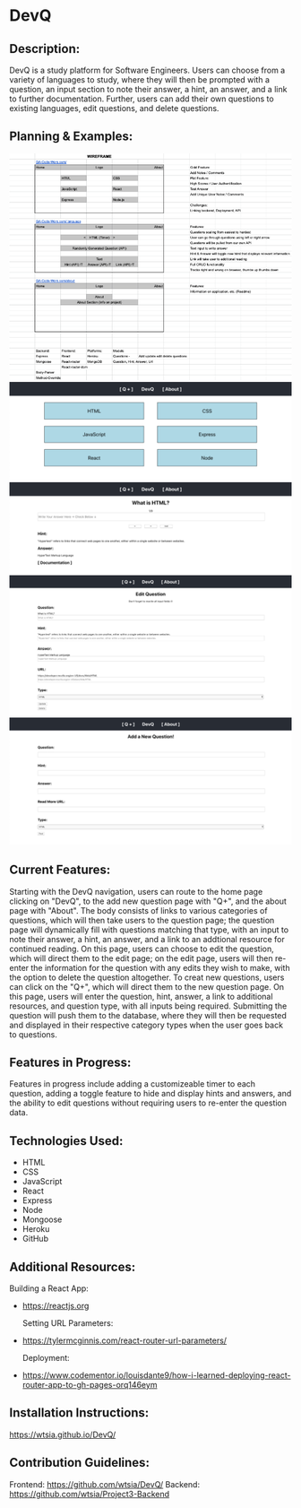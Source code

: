 <h1>DevQ</h1>

## Description:

DevQ is a study platform for Software Engineers. Users can choose from a variety of languages to study, where they will then be prompted with a question, an input section to note their answer, a hint, an answer, and a link to further documentation. Further, users can add their own questions to existing languages, edit questions, and delete questions.

## Planning & Examples:

![Wireframe](./planning/Wireframe.png)
![Project Example 1](./images/ProjectExample1.png)
![Project Example 2](./images/ProjectExample2.png)
![Project Example 3](./images/ProjectExample3.png)
![Project Example 4](./images/ProjectExample4.png)

## Current Features:

Starting with the DevQ navigation, users can route to the home page clicking on "DevQ", to the add new question page with "Q+", and the about page with "About". The body consists of links to various categories of questions, which will then take users to the question page; the question page will dynamically fill with questions matching that type, with an input to note their answer, a hint, an answer, and a link to an addtional resource for continued reading. On this page, users can choose to edit the question, which will direct them to the edit page; on the edit page, users will then re-enter the information for the question with any edits they wish to make, with the option to delete the question altogether. To creat new questions, users can click on the "Q+", which will direct them to the new question page. On this page, users will enter the question, hint, answer, a link to additional resources, and question type, with all inputs being required. Submitting the question will push them to the database, where they will then be requested and displayed in their respective category types when the user goes back to questions.

## Features in Progress:

Features in progress include adding a customizeable timer to each question, adding a toggle feature to hide and display hints and answers, and the ability to edit questions without requiring users to re-enter the question data.

## Technologies Used:

- HTML
- CSS
- JavaScript
- React
- Express
- Node
- Mongoose
- Heroku
- GitHub

## Additional Resources:

Building a React App:

- https://reactjs.org

  Setting URL Parameters:

- https://tylermcginnis.com/react-router-url-parameters/

  Deployment:

- https://www.codementor.io/louisdante9/how-i-learned-deploying-react-router-app-to-gh-pages-orq146eym

## Installation Instructions:

https://wtsia.github.io/DevQ/

## Contribution Guidelines:

Frontend: https://github.com/wtsia/DevQ/
Backend: https://github.com/wtsia/Project3-Backend
